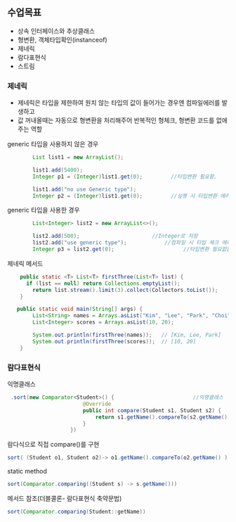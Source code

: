 ## 수업목표

- 상속 인터페이스와 추상클래스
- 형변환, 객체타입확인(instanceof)
- 제네릭
- 람다표현식
- 스트림

### 제네릭

- 제네릭은 타입을 제한하여 원치 않는 타입의 값이 들어가는 경우엔 컴파일에러를 발생하고
- 값 꺼내올때는 자동으로 형변환을 처리해주어 반복적인 형체크, 형변환 코드를 없애주는 역할

generic 타입을 사용하지 않은 경우

```java
		List list1 = new ArrayList();

		list1.add(5400);
		Integer p1 = (Integer)list1.get(0);			//타입변환 필요함.

		list1.add("no use Generic type");
		Integer p2 = (Integer)list1.get(0);			//실행 시 타입변환 에러 발생
```

generic 타입을 사용한 경우

```java
		List<Integer> list2 = new ArrayList<>();

		list2.add(500);                       //Integer로 저장
		list2.add("use generic type");			  //컴파일 시 타입 체크 에러 발생
		Integer p3 = list2.get(0);						//타입변환 필요없음.
```

제네릭 메서드

```java
	public static <T> List<T> firstThree(List<T> list) {
      if (list == null) return Collections.emptyList();
	    return list.stream().limit(3).collect(Collectors.toList());
	}

   public static void main(String[] args) {
        List<String> names = Arrays.asList("Kim", "Lee", "Park", "Choi", "Jung");
        List<Integer> scores = Arrays.asList(10, 20);

        System.out.println(firstThree(names));   // [Kim, Lee, Park]
        System.out.println(firstThree(scores));  // [10, 20]
    }
```

### 람다표현식

익명클래스

```java
 .sort(new Comparator<Student>() {                         //익명클래스
	    			    @Override
	    			    public int compare(Student s1, Student s2) {
	    			        return s1.getName().compareTo(s2.getName());
	    			    }
	    			})
```

람다식으로 직접 compare()를 구현

```java
sort( (Student o1, Student o2)-> o1.getName().compareTo(o2.getName() )  )
```

static method

```java
sort(Comparator.comparing((Student s) -> s.getName()))
```

메서드 참조(더블콜론- 람다표현식 축약문법)

```java
sort(Comparator.comparing(Student::getName))
```
